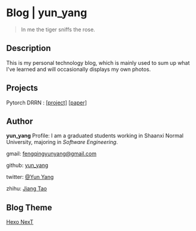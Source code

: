 # Blog | yun_yang

>  In me the tiger sniffs the rose. 

## Description
This is my personal technology blog, which is mainly used to sum up what I've learned and will occasionally displays my own photos.

## Projects
Pytorch DRRN : [[project]](https://github.com/jt827859032/DRRN-pytorch)  [[paper]](http://cvlab.cse.msu.edu/pdfs/Tai_Yang_Liu_CVPR2017.pdf)

## Author
**yun_yang**
Profile: I am a graduated students working in Shaanxi Normal University, majoring in *Software Engineering*. 

gmail: [fengqingyunyang@gmail.com](fengqingyunyang@gmail.com)

github: [yun_yang](https://github.com/jt827859032)

twitter: [@Yun Yang](https://twitter.com/jt827859032)

zhihu: [Jiang Tao](https://www.zhihu.com/people/jiang-tao-85-46/activities)

## Blog Theme
[Hexo NexT](https://github.com/iissnan/hexo-theme-next) 
